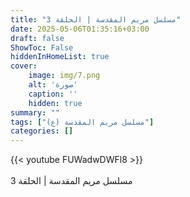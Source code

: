 ```yaml
---
title: "مسلسل مريم المقدسة | الحلقة 3"
date: 2025-05-06T01:35:16+03:00
draft: false
ShowToc: False
hiddenInHomeList: true
cover:
    image: img/7.png
    alt: 'صورة'
    caption: ''
    hidden: true
summary: ""
tags: ["مسلسل مريم المقدسة (ع)"]
categories: []
---
```


{{< youtube FUWadwDWFl8 >}}  
<br>
مسلسل مريم المقدسة | الحلقة 3
